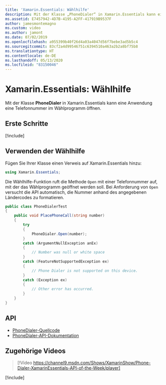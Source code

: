 ```yaml
---
title: 'Xamarin.Essentials: Wählhilfe'
description: Mit der Klasse „PhoneDialer“ in Xamarin.Essentials kann eine Anwendung eine Telefonnummer im Wählprogramm öffnen.
ms.assetid: E7457942-4D7B-4195-A2FF-417919B9537F
author: jamesmontemagno
ms.custom: video
ms.author: jamont
ms.date: 07/02/2019
ms.openlocfilehash: a955399b40f26d4a03a4047d56f7bebe3ad5b5c4
ms.sourcegitcommit: 83cf2a4d99546751c6394510a463a2b2a8bf75b8
ms.translationtype: HT
ms.contentlocale: de-DE
ms.lasthandoff: 05/13/2020
ms.locfileid: "83150046"
---
```

# <a name="xamarinessentials-phone-dialer"></a>Xamarin.Essentials: Wählhilfe

Mit der Klasse **PhoneDialer** in Xamarin.Essentials kann eine Anwendung eine Telefonnummer im Wählprogramm öffnen.

## <a name="get-started"></a>Erste Schritte

[!include[](~/essentials/includes/get-started.md)]

## <a name="using-phone-dialer"></a>Verwenden der Wählhilfe

Fügen Sie Ihrer Klasse einen Verweis auf Xamarin.Essentials hinzu:

```csharp
using Xamarin.Essentials;
```

Die Wählhilfe-Funktion ruft die Methode `Open` mit einer Telefonnummer auf, mit der das Wählprogramm geöffnet werden soll. Bei Anforderung von `Open` versucht die API automatisch, die Nummer anhand des angegebenen Ländercodes zu formatieren.

```csharp
public class PhoneDialerTest
{
    public void PlacePhoneCall(string number)
    {
        try
        {
            PhoneDialer.Open(number);
        }
        catch (ArgumentNullException anEx)
        {
            // Number was null or white space
        }
        catch (FeatureNotSupportedException ex)
        {
            // Phone Dialer is not supported on this device.
        }
        catch (Exception ex)
        {
            // Other error has occurred.
        }
    }
}
```

## <a name="api"></a>API

- [PhoneDialer-Quellcode](https://github.com/xamarin/Essentials/tree/master/Xamarin.Essentials/PhoneDialer)
- [PhoneDialer-API-Dokumentation](xref:Xamarin.Essentials.PhoneDialer)

## <a name="related-video"></a>Zugehörige Videos

> [!Video https://channel9.msdn.com/Shows/XamarinShow/Phone-Dialer-XamarinEssentials-API-of-the-Week/player]

[!include[](~/essentials/includes/xamarin-show-essentials.md)]
